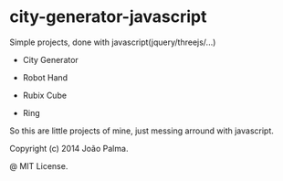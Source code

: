 city-generator-javascript
=========================

Simple projects, done with javascript(jquery/threejs/...)

- City Generator

- Robot Hand

- Rubix Cube

- Ring

So this are little projects of mine, just messing arround with javascript. 


Copyright (c) 2014 João Palma.


@ MIT License.
